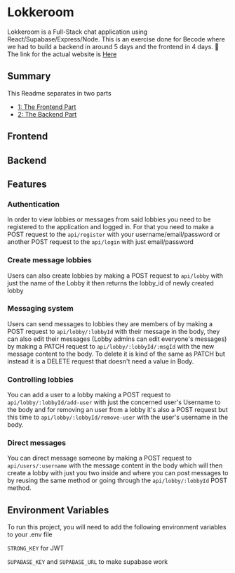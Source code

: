 # Lokkeroom

Lokkeroom is a Full-Stack chat application using React/Supabase/Express/Node. This is an exercise done for Becode where we had to build a backend in around 5 days and the frontend in 4 days.
🔗 The link for the actual website is [Here](https://lokkerooms-simond.netlify.app/)

## Summary

This Readme separates in two parts

- [1: The Frontend Part](##frontend)
- [2: The Backend Part](##backend)

## Frontend

## Backend

## Features

### Authentication

In order to view lobbies or messages from said lobbies you need to be registered to the application and logged in.
For that you need to make a POST request to the `api/register` with your username/email/password or another POST request to the `api/login` with just email/password

### Create message lobbies

Users can also create lobbies by making a POST request to `api/lobby` with just the name of the Lobby it then returns the lobby_id of newly created lobby

### Messaging system

Users can send messages to lobbies they are members of by making a POST request to `api/lobby/:lobbyId` with their message in the body, they can also edit their messages (Lobby admins can edit everyone's messages) by making a PATCH request to `api/lobby/:lobbyId/:msgId` with the new message content to the body. To delete it is kind of the same as PATCH but instead it is a DELETE request that doesn't need a value in Body.

### Controlling lobbies

You can add a user to a lobby making a POST request to `api/lobby/:lobbyId/add-user` with just the concerned user's Username to the body and for removing an user from a lobby it's also a POST request but this time to `api/lobby/:lobbyId/remove-user` with the user's username in the body.

### Direct messages

You can direct message someone by making a POST request to `api/users/:username` with the message content in the body which will then create a lobby with just you two inside and where you can post messages to by reusing the same method or going through the `api/lobby/:lobbyId` POST method.

## Environment Variables

To run this project, you will need to add the following environment variables to your .env file

`STRONG_KEY` for JWT

`SUPABASE_KEY` and `SUPABASE_URL` to make supabase work
